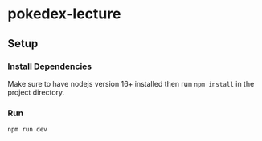 # pokedex-lecture

## Setup
### Install Dependencies
Make sure to have nodejs version 16+ installed then run
`npm install`
in the project directory.

### Run
`npm run dev`
